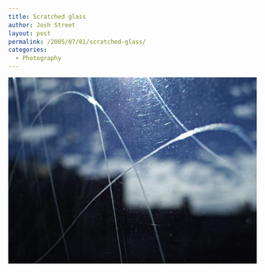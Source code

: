 ```yaml
---
title: Scratched glass
author: Josh Street
layout: post
permalink: /2005/07/01/scratched-glass/
categories:
  - Photography
---
```

![A photo of scratched glass, with an interesting impact on light refraction][1]

 [1]: /blog/wp-content/2005/07/scratchedglass.jpg